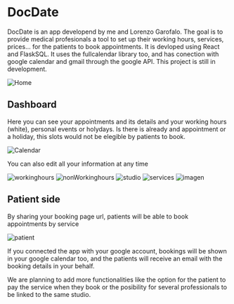 # DocDate 

DocDate is an app developend by me and Lorenzo Garofalo. The goal is to provide medical profesionals a tool to set up their working hours, services, prices... for the patients to book appointments.
It is devloped using React and FlaskSQL. It uses the fullcalendar library too, and has conection with google calendar and gmail through the google API.
This project is still in development.


![Home](https://github.com/Yoel-Cabaleiro/DocDate/assets/113912282/4738f320-12ae-4c81-9fd2-346d3f2fbecb)


## Dashboard

Here you can see your appointments and its details and your working hours (white), personal events or holydays. Is there is already and appointment or a holiday, this slots would not be elegible by patients to book.

![Calendar](https://github.com/Yoel-Cabaleiro/DocDate/assets/113912282/7d297608-cd54-4760-aaf7-963cc6f94408)

You can also edit all your information at any time

![workinghours](https://github.com/Yoel-Cabaleiro/DocDate/assets/113912282/7a95c7ec-e38b-4299-bc6c-e8aec2e481dc)
![nonWorkinghours](https://github.com/Yoel-Cabaleiro/DocDate/assets/113912282/cdfc2601-4b9c-4c42-a40d-fcdc7c6bb20d)
![studio](https://github.com/Yoel-Cabaleiro/DocDate/assets/113912282/889ab040-2a35-4544-9f53-493ebb5205ab)
![services](https://github.com/Yoel-Cabaleiro/DocDate/assets/113912282/7289a1d6-9a60-4b69-8c60-bb385d7fbe87)
![imagen](https://github.com/Yoel-Cabaleiro/DocDate/assets/113912282/6f03039b-219a-419f-bad4-ff463e5dc71e)

## Patient side

By sharing your booking page url, patients will be able to book appointments by service


![patient](https://github.com/Yoel-Cabaleiro/DocDate/assets/113912282/ddfe983c-dd41-4c52-8b0b-03da5632b1c3)


If you connected the app with your google account, bookings will be shown in your google calendar too, and the patients will receive an email with the booking details in your behalf.

We are planning to add more functionalities like the option for the patient to pay the service when they book or the posibility for several professionals to be linked to the same studio. 


